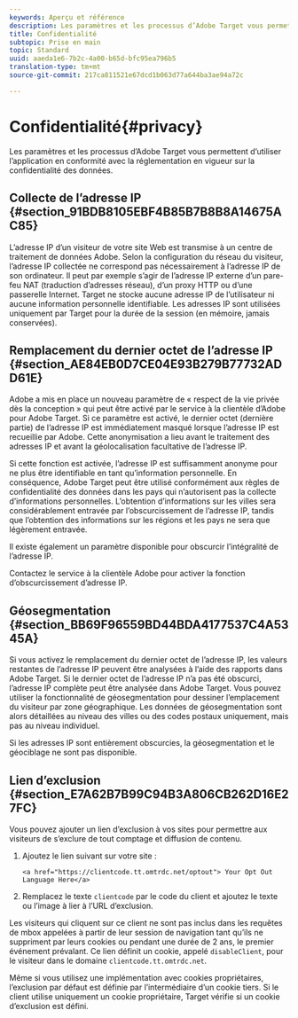 ```yaml
---
keywords: Aperçu et référence
description: Les paramètres et les processus d’Adobe Target vous permettent d’utiliser l’application en conformité avec la réglementation en vigueur sur la confidentialité des données.
title: Confidentialité
subtopic: Prise en main
topic: Standard
uuid: aaeda1e6-7b2c-4a00-b65d-bfc95ea796b5
translation-type: tm+mt
source-git-commit: 217ca811521e67dcd1b063d77a644ba3ae94a72c

---
```



# Confidentialité{#privacy}

Les paramètres et les processus d’Adobe Target vous permettent d’utiliser l’application en conformité avec la réglementation en vigueur sur la confidentialité des données.

## Collecte de l’adresse IP {#section_91BDB8105EBF4B85B7B8B8A14675AC85}

L’adresse IP d’un visiteur de votre site Web est transmise à un centre de traitement de données Adobe. Selon la configuration du réseau du visiteur, l’adresse IP collectée ne correspond pas nécessairement à l’adresse IP de son ordinateur. Il peut par exemple s’agir de l’adresse IP externe d’un pare-feu NAT (traduction d’adresses réseau), d’un proxy HTTP ou d’une passerelle Internet. Target ne stocke aucune adresse IP de l’utilisateur ni aucune information personnelle identifiable. Les adresses IP sont utilisées uniquement par Target pour la durée de la session (en mémoire, jamais conservées).

## Remplacement du dernier octet de l’adresse IP {#section_AE84EB0D7CE04E93B279B77732ADD61E}

Adobe a mis en place un nouveau paramètre de « respect de la vie privée dès la conception » qui peut être activé par le service à la clientèle d’Adobe pour Adobe Target. Si ce paramètre est activé, le dernier octet (dernière partie) de l’adresse IP est immédiatement masqué lorsque l’adresse IP est recueillie par Adobe. Cette anonymisation a lieu avant le traitement des adresses IP et avant la géolocalisation facultative de l’adresse IP.

Si cette fonction est activée, l’adresse IP est suffisamment anonyme pour ne plus être identifiable en tant qu’information personnelle. En conséquence, Adobe Target peut être utilisé conformément aux règles de confidentialité des données dans les pays qui n’autorisent pas la collecte d’informations personnelles. L’obtention d’informations sur les villes sera considérablement entravée par l’obscurcissement de l’adresse IP, tandis que l’obtention des informations sur les régions et les pays ne sera que légèrement entravée.

Il existe également un paramètre disponible pour obscurcir l’intégralité de l’adresse IP.

Contactez le service à la clientèle Adobe pour activer la fonction d’obscurcissement d’adresse IP.

## Géosegmentation {#section_BB69F96559BD44BDA4177537C4A5345A}

Si vous activez le remplacement du dernier octet de l’adresse IP, les valeurs restantes de l’adresse IP peuvent être analysées à l’aide des rapports dans Adobe Target. Si le dernier octet de l’adresse IP n’a pas été obscurci, l’adresse IP complète peut être analysée dans Adobe Target. Vous pouvez utiliser la fonctionnalité de géosegmentation pour dessiner l’emplacement du visiteur par zone géographique. Les données de géosegmentation sont alors détaillées au niveau des villes ou des codes postaux uniquement, mais pas au niveau individuel.

Si les adresses IP sont entièrement obscurcies, la géosegmentation et le géociblage ne sont pas disponible.

## Lien d’exclusion {#section_E7A62B7B99C94B3A806CB262D16E27FC}

Vous pouvez ajouter un lien d’exclusion à vos sites pour permettre aux visiteurs de s’exclure de tout comptage et diffusion de contenu.

1. Ajoutez le lien suivant sur votre site :

   `<a href="https://clientcode.tt.omtrdc.net/optout"> Your Opt Out Language Here</a>`
1. Remplacez le texte `clientcode` par le code du client et ajoutez le texte ou l’image à lier à l’URL d’exclusion.

Les visiteurs qui cliquent sur ce client ne sont pas inclus dans les requêtes de mbox appelées à partir de leur session de navigation tant qu’ils ne suppriment par leurs cookies ou pendant une durée de 2 ans, le premier événement prévalant. Ce lien définit un cookie, appelé `disableClient`, pour le visiteur dans le domaine `clientcode.tt.omtrdc.net`.

Même si vous utilisez une implémentation avec cookies propriétaires, l’exclusion par défaut est définie par l’intermédiaire d’un cookie tiers. Si le client utilise uniquement un cookie propriétaire, Target vérifie si un cookie d’exclusion est défini.
